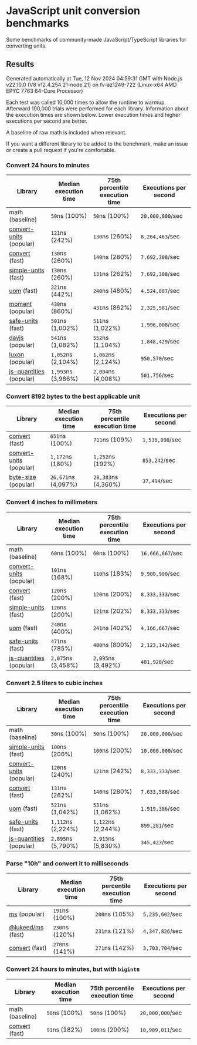 # JavaScript unit conversion benchmarks

Some benchmarks of community-made JavaScript/TypeScript libraries for converting units.

## Results

<!-- beginblock(results) -->

Generated automatically at Tue, 12 Nov 2024 04:59:31 GMT with Node.js v22.10.0 (V8 v12.4.254.21-node.21) on fv-az1249-722 (Linux-x64 AMD EPYC 7763 64-Core Processor)

Each test was called 10,000 times to allow the runtime to warmup.
Afterward 100,000 trials were performed for each library.
Information about the execution times are shown below.
Lower execution times and higher executions per second are better.

A baseline of raw math is included when relevant.

If you want a different library to be added to the benchmark, make an issue or create a pull request if you're comfortable.

### Convert 24 hours to minutes

| Library                                                            | Median execution time | 75th percentile execution time | Executions per second |
| ------------------------------------------------------------------ | --------------------- | ------------------------------ | --------------------- |
| math (baseline)                                                    | `50`ns (100%)         | `50`ns (100%)                  | `20,000,000`/sec      |
| [convert-units](https://npmjs.com/package/convert-units) (popular) | `121`ns (242%)        | `130`ns (260%)                 | `8,264,463`/sec       |
| [convert](https://npmjs.com/package/convert) (fast)                | `130`ns (260%)        | `140`ns (280%)                 | `7,692,308`/sec       |
| [simple-units](https://npmjs.com/package/simple-units) (fast)      | `130`ns (260%)        | `131`ns (262%)                 | `7,692,308`/sec       |
| [uom](https://npmjs.com/package/uom) (fast)                        | `221`ns (442%)        | `240`ns (480%)                 | `4,524,887`/sec       |
| [moment](https://npmjs.com/package/moment) (popular)               | `430`ns (860%)        | `431`ns (862%)                 | `2,325,581`/sec       |
| [safe-units](https://npmjs.com/package/safe-units) (fast)          | `501`ns (1,002%)      | `511`ns (1,022%)               | `1,996,008`/sec       |
| [dayjs](https://npmjs.com/package/dayjs) (popular)                 | `541`ns (1,082%)      | `552`ns (1,104%)               | `1,848,429`/sec       |
| [luxon](https://npmjs.com/package/luxon) (popular)                 | `1,052`ns (2,104%)    | `1,062`ns (2,124%)             | `950,570`/sec         |
| [js-quantities](https://npmjs.com/package/js-quantities) (popular) | `1,993`ns (3,986%)    | `2,004`ns (4,008%)             | `501,756`/sec         |

### Convert 8192 bytes to the best applicable unit

| Library                                                            | Median execution time | 75th percentile execution time | Executions per second |
| ------------------------------------------------------------------ | --------------------- | ------------------------------ | --------------------- |
| [convert](https://npmjs.com/package/convert) (fast)                | `651`ns (100%)        | `711`ns (109%)                 | `1,536,098`/sec       |
| [convert-units](https://npmjs.com/package/convert-units) (popular) | `1,172`ns (180%)      | `1,252`ns (192%)               | `853,242`/sec         |
| [byte-size](https://npmjs.com/package/byte-size) (popular)         | `26,671`ns (4,097%)   | `28,383`ns (4,360%)            | `37,494`/sec          |

### Convert 4 inches to millimeters

| Library                                                            | Median execution time | 75th percentile execution time | Executions per second |
| ------------------------------------------------------------------ | --------------------- | ------------------------------ | --------------------- |
| math (baseline)                                                    | `60`ns (100%)         | `60`ns (100%)                  | `16,666,667`/sec      |
| [convert-units](https://npmjs.com/package/convert-units) (popular) | `101`ns (168%)        | `110`ns (183%)                 | `9,900,990`/sec       |
| [convert](https://npmjs.com/package/convert) (fast)                | `120`ns (200%)        | `120`ns (200%)                 | `8,333,333`/sec       |
| [simple-units](https://npmjs.com/package/simple-units) (fast)      | `120`ns (200%)        | `121`ns (202%)                 | `8,333,333`/sec       |
| [uom](https://npmjs.com/package/uom) (fast)                        | `240`ns (400%)        | `241`ns (402%)                 | `4,166,667`/sec       |
| [safe-units](https://npmjs.com/package/safe-units) (fast)          | `471`ns (785%)        | `480`ns (800%)                 | `2,123,142`/sec       |
| [js-quantities](https://npmjs.com/package/js-quantities) (popular) | `2,075`ns (3,458%)    | `2,095`ns (3,492%)             | `481,928`/sec         |

### Convert 2.5 liters to cubic inches

| Library                                                            | Median execution time | 75th percentile execution time | Executions per second |
| ------------------------------------------------------------------ | --------------------- | ------------------------------ | --------------------- |
| math (baseline)                                                    | `50`ns (100%)         | `50`ns (100%)                  | `20,000,000`/sec      |
| [simple-units](https://npmjs.com/package/simple-units) (fast)      | `100`ns (200%)        | `100`ns (200%)                 | `10,000,000`/sec      |
| [convert-units](https://npmjs.com/package/convert-units) (popular) | `120`ns (240%)        | `121`ns (242%)                 | `8,333,333`/sec       |
| [convert](https://npmjs.com/package/convert) (fast)                | `131`ns (262%)        | `140`ns (280%)                 | `7,633,588`/sec       |
| [uom](https://npmjs.com/package/uom) (fast)                        | `521`ns (1,042%)      | `531`ns (1,062%)               | `1,919,386`/sec       |
| [safe-units](https://npmjs.com/package/safe-units) (fast)          | `1,112`ns (2,224%)    | `1,122`ns (2,244%)             | `899,281`/sec         |
| [js-quantities](https://npmjs.com/package/js-quantities) (popular) | `2,895`ns (5,790%)    | `2,915`ns (5,830%)             | `345,423`/sec         |

### Parse "10h" and convert it to milliseconds

| Library                                                   | Median execution time | 75th percentile execution time | Executions per second |
| --------------------------------------------------------- | --------------------- | ------------------------------ | --------------------- |
| [ms](https://npmjs.com/package/ms) (popular)              | `191`ns (100%)        | `200`ns (105%)                 | `5,235,602`/sec       |
| [@lukeed/ms](https://npmjs.com/package/@lukeed/ms) (fast) | `230`ns (120%)        | `231`ns (121%)                 | `4,347,826`/sec       |
| [convert](https://npmjs.com/package/convert) (fast)       | `270`ns (141%)        | `271`ns (142%)                 | `3,703,704`/sec       |

### Convert 24 hours to minutes, but with `bigint`s

| Library                                             | Median execution time | 75th percentile execution time | Executions per second |
| --------------------------------------------------- | --------------------- | ------------------------------ | --------------------- |
| math (baseline)                                     | `50`ns (100%)         | `50`ns (100%)                  | `20,000,000`/sec      |
| [convert](https://npmjs.com/package/convert) (fast) | `91`ns (182%)         | `100`ns (200%)                 | `10,989,011`/sec      |

<!-- endblock(results) -->
